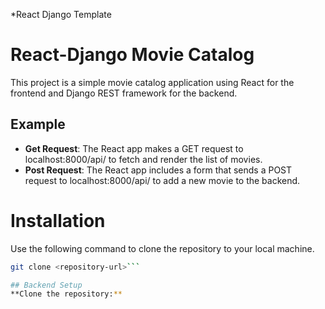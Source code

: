*React Django Template
# React-Django Movie Catalog

This project is a simple movie catalog application using React for the frontend and Django REST framework for the backend.

## Example

- **Get Request**: The React app makes a GET request to localhost:8000/api/ to fetch and render the list of movies.
- **Post Request**: The React app includes a form that sends a POST request to localhost:8000/api/ to add a new movie to the backend.

# Installation
 Use the following command to clone the repository to your local machine.
   ```bash
   git clone <repository-url>```

## Backend Setup
**Clone the repository:**
  
